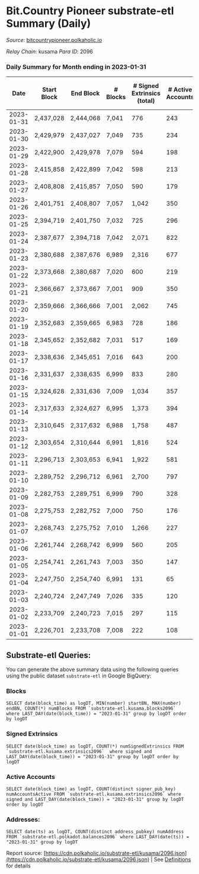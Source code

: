 # Bit.Country Pioneer substrate-etl Summary (Daily)

_Source_: [bitcountrypioneer.polkaholic.io](https://bitcountrypioneer.polkaholic.io)

*Relay Chain*: kusama
*Para ID*: 2096



### Daily Summary for Month ending in 2023-01-31


| Date | Start Block | End Block | # Blocks | # Signed Extrinsics (total) | # Active Accounts | # Passive | # New | # Addresses with Balances | # Events | # Transfers | # XCM Transfers In | # XCM Transfers Out |
| ---- | ----------- | --------- | -------- | --------------------------- | ----------------- | --------- | ----- | ------------------------- | -------- | ----------- | ------------------ | ------------------- |
| 2023-01-31 | 2,437,028 | 2,444,068 | 7,041  | 776 | 243 |  |  | 24,704 | 28,220 | 7,119 ($16,769.96) |   |   |
| 2023-01-30 | 2,429,979 | 2,437,027 | 7,049  | 735 | 234 |  |  | 24,689 | 27,350 | 6,929 ($16,991.48) |   | 1 ($0.27) |
| 2023-01-29 | 2,422,900 | 2,429,978 | 7,079  | 594 | 198 |  |  | 24,668 | 27,400 | 6,669 ($21,050.27) |   |   |
| 2023-01-28 | 2,415,858 | 2,422,899 | 7,042  | 598 | 213 |  |  | 24,642 | 26,459 | 7,072 ($50,626.34) |   |   |
| 2023-01-27 | 2,408,808 | 2,415,857 | 7,050  | 590 | 179 |  |  | 24,637 | 26,099 | 6,571 ($55,446.34) |   |   |
| 2023-01-26 | 2,401,751 | 2,408,807 | 7,057  | 1,042 | 350 |  |  | 24,600 | 30,708 | 7,531 ($35,619.89) |   |   |
| 2023-01-25 | 2,394,719 | 2,401,750 | 7,032  | 725 | 296 |  |  | 24,580 | 27,664 | 7,144 ($25,815.05) |   |   |
| 2023-01-24 | 2,387,677 | 2,394,718 | 7,042  | 2,071 | 822 |  |  | 24,552 | 40,121 | 8,455 ($83,442.14) |   |   |
| 2023-01-23 | 2,380,688 | 2,387,676 | 6,989  | 2,316 | 677 |  |  | 24,402 | 57,200 | 8,387 ($105,444.14) |   |   |
| 2023-01-22 | 2,373,668 | 2,380,687 | 7,020  | 600 | 219 |  |  | 24,299 | 26,476 | 6,943 ($5,822.41) |   |   |
| 2023-01-21 | 2,366,667 | 2,373,667 | 7,001  | 909 | 350 |  |  | 24,289 | 29,215 | 7,345 ($24,500.72) |   |   |
| 2023-01-20 | 2,359,666 | 2,366,666 | 7,001  | 2,062 | 745 |  |  | 24,262 | 40,237 | 8,574 ($104,572.50) | 1 ($1.68) | 1 ($1.68) |
| 2023-01-19 | 2,352,683 | 2,359,665 | 6,983  | 728 | 186 |  |  | 24,158 | 29,661 | 6,875 ($57,168.07) |   |   |
| 2023-01-18 | 2,345,652 | 2,352,682 | 7,031  | 517 | 169 |  |  | 24,161 | 25,489 | 6,706 ($11,864.37) |   | 1 ($0.05) |
| 2023-01-17 | 2,338,636 | 2,345,651 | 7,016  | 643 | 200 |  |  | 24,156 | 27,577 | 7,090 ($14,857.12) |   |   |
| 2023-01-16 | 2,331,637 | 2,338,635 | 6,999  | 833 | 280 |  |  | 24,152 | 29,229 | 7,396 ($11,778.07) |   |   |
| 2023-01-15 | 2,324,628 | 2,331,636 | 7,009  | 1,034 | 357 |  |  | 24,172 | 30,661 | 7,254 ($23,502.57) |   |   |
| 2023-01-14 | 2,317,633 | 2,324,627 | 6,995  | 1,373 | 394 |  |  | 24,183 | 34,996 | 7,659 ($28,758.20) |   |   |
| 2023-01-13 | 2,310,645 | 2,317,632 | 6,988  | 1,758 | 487 |  |  | 24,165 | 39,377 | 7,800 ($15,386.58) |   |   |
| 2023-01-12 | 2,303,654 | 2,310,644 | 6,991  | 1,816 | 524 |  |  | 24,256 | 41,559 | 8,082 ($37,255.43) | 1 ($0.02) |   |
| 2023-01-11 | 2,296,713 | 2,303,653 | 6,941  | 1,922 | 581 |  |  | 24,232 | 49,436 | 7,926 ($28,539.36) |   |   |
| 2023-01-10 | 2,289,752 | 2,296,712 | 6,961  | 2,700 | 797 |  |  | 24,210 | 55,994 | 8,255 ($34,167.57) |   |   |
| 2023-01-09 | 2,282,753 | 2,289,751 | 6,999  | 790 | 328 |  |  | 24,212 | 27,983 | 6,872 ($12,766.72) | 1 ($0.02) |   |
| 2023-01-08 | 2,275,753 | 2,282,752 | 7,000  | 750 | 176 |  |  | 24,184 | 132,595 | 6,880 ($6,801.99) |   |   |
| 2023-01-07 | 2,268,743 | 2,275,752 | 7,010  | 1,266 | 227 |  |  | 24,195 | 217,403 | 7,866 ($44,240.66) |   |   |
| 2023-01-06 | 2,261,744 | 2,268,742 | 6,999  | 560 | 205 |  |  | 24,199 | 26,810 | 6,558 ($11,761.84) |   |   |
| 2023-01-05 | 2,254,741 | 2,261,743 | 7,003  | 350 | 147 |  |  | 24,197 | 22,982 | 5,952 ($9,841.65) |   |   |
| 2023-01-04 | 2,247,750 | 2,254,740 | 6,991  | 131 | 65 |  |  | 24,188 | 19,325 | 4,195 ($7,306.28) |   |   |
| 2023-01-03 | 2,240,724 | 2,247,749 | 7,026  | 335 | 120 |  |  | 24,190 | 22,295 | 5,428 ($6,100.80) |   |   |
| 2023-01-02 | 2,233,709 | 2,240,723 | 7,015  | 297 | 115 |  |  | 24,187 | 21,636 | 4,888 ($11,607.59) |   |   |
| 2023-01-01 | 2,226,701 | 2,233,708 | 7,008  | 222 | 108 |  |  | 24,181 | 20,422 | 4,540 ($7,934.76) |   |   |

## Substrate-etl Queries:
You can generate the above summary data using the following queries using the public dataset `substrate-etl` in Google BigQuery:


### Blocks
```
SELECT date(block_time) as logDT, MIN(number) startBN, MAX(number) endBN, COUNT(*) numBlocks FROM `substrate-etl.kusama.blocks2096`  where LAST_DAY(date(block_time)) = "2023-01-31" group by logDT order by logDT
```


### Signed Extrinsics
```
SELECT date(block_time) as logDT, COUNT(*) numSignedExtrinsics FROM `substrate-etl.kusama.extrinsics2096`  where signed and LAST_DAY(date(block_time)) = "2023-01-31" group by logDT order by logDT
```


### Active Accounts
```
SELECT date(block_time) as logDT, COUNT(distinct signer_pub_key) numAccountsActive FROM `substrate-etl.kusama.extrinsics2096` where signed and LAST_DAY(date(block_time)) = "2023-01-31" group by logDT order by logDT
```


### Addresses:
```
SELECT date(ts) as logDT, COUNT(distinct address_pubkey) numAddress FROM `substrate-etl.polkadot.balances2096` where LAST_DAY(date(ts)) = "2023-01-31" group by logDT
```



Report source: [https://cdn.polkaholic.io/substrate-etl/kusama/2096.json](https://cdn.polkaholic.io/substrate-etl/kusama/2096.json) | See [Definitions](/DEFINITIONS.md) for details
